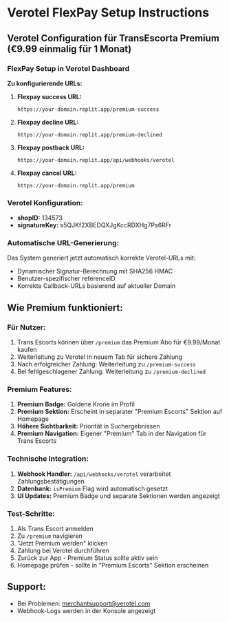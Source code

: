 # Verotel FlexPay Setup Instructions

## Verotel Configuration für TransEscorta Premium (€9.99 einmalig für 1 Monat)

### FlexPay Setup in Verotel Dashboard

**Zu konfigurierende URLs:**

1. **Flexpay success URL:**
   ```
   https://your-domain.replit.app/premium-success
   ```

2. **Flexpay decline URL:**
   ```
   https://your-domain.replit.app/premium-declined
   ```

3. **Flexpay postback URL:**
   ```
   https://your-domain.replit.app/api/webhooks/verotel
   ```

4. **Flexpay cancel URL:**
   ```
   https://your-domain.replit.app/premium
   ```

### Verotel Konfiguration:
- **shopID:** 134573
- **signatureKey:** s5QJKf2XBEDQXJgKccRDXHg7Ps6RFr

### Automatische URL-Generierung:
Das System generiert jetzt automatisch korrekte Verotel-URLs mit:
- Dynamischer Signatur-Berechnung mit SHA256 HMAC
- Benutzer-spezifischer referenceID
- Korrekte Callback-URLs basierend auf aktueller Domain

## Wie Premium funktioniert:

### Für Nutzer:
1. Trans Escorts können über `/premium` das Premium Abo für €9.99/Monat kaufen
2. Weiterleitung zu Verotel in neuem Tab für sichere Zahlung
3. Nach erfolgreicher Zahlung: Weiterleitung zu `/premium-success`
4. Bei fehlgeschlagener Zahlung: Weiterleitung zu `/premium-declined`

### Premium Features:
1. **Premium Badge:** Goldene Krone im Profil
2. **Premium Sektion:** Erscheint in separater "Premium Escorts" Sektion auf Homepage
3. **Höhere Sichtbarkeit:** Priorität in Suchergebnissen
4. **Premium Navigation:** Eigener "Premium" Tab in der Navigation für Trans Escorts

### Technische Integration:
1. **Webhook Handler:** `/api/webhooks/verotel` verarbeitet Zahlungsbestätigungen
2. **Datenbank:** `isPremium` Flag wird automatisch gesetzt
3. **UI Updates:** Premium Badge und separate Sektionen werden angezeigt

### Test-Schritte:
1. Als Trans Escort anmelden
2. Zu `/premium` navigieren  
3. "Jetzt Premium werden" klicken
4. Zahlung bei Verotel durchführen
5. Zurück zur App - Premium Status sollte aktiv sein
6. Homepage prüfen - sollte in "Premium Escorts" Sektion erscheinen

## Support:
- Bei Problemen: merchantsupport@verotel.com
- Webhook-Logs werden in der Konsole angezeigt